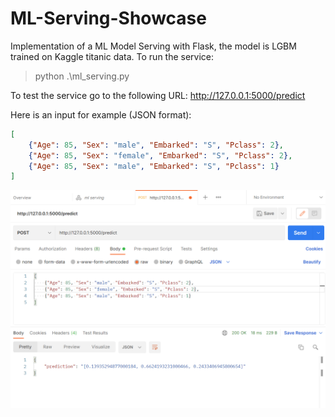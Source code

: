 # ML-Serving-Showcase

Implementation of a ML Model Serving with Flask, the model is LGBM trained on Kaggle titanic data.
To run the service:
> python .\ml_serving.py

To test the service go to the following URL: http://127.0.0.1:5000/predict

Here is an input for example (JSON format):
```json
[
    {"Age": 85, "Sex": "male", "Embarked": "S", "Pclass": 2},
    {"Age": 85, "Sex": "female", "Embarked": "S", "Pclass": 2},
    {"Age": 85, "Sex": "male", "Embarked": "S", "Pclass": 1}
]
```
![alt text](https://github.com/gershonc/ml-serving-showcase/blob/main/img/postman_serving_ml.png?raw=true)

